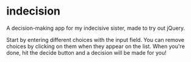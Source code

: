 # indecision
A decision-making app for my indecisive sister, made to try out jQuery. 

Start by entering different choices with the input field. You can remove choices by clicking on them when they appear on the list. When you're done, hit the decide button and a decision will be made for you!
